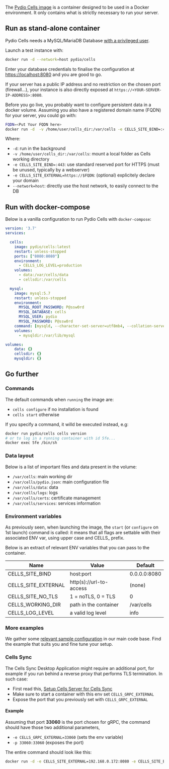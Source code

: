 
The [Pydio Cells image](https://hub.docker.com/r/pydio/cells/) is a container designed to be used in a Docker environment. It only contains what is strictly necessary to run your server.

## Run as stand-alone container

Pydio Cells needs a MySQL/MariaDB Database [with a privileged user](./requirements).

Launch a test instance with:

```sh
docker run -d --network=host pydio/cells
```

Enter your database credentials to finalise the configuration at [https://localhost:8080](https://localhost:8080) and you are good to go.

If your server has a public IP address and no restriction on the chosen port (firewall...), your instance is also directly exposed at `https://<YOUR-SERVER-IP-ADDRESS>:8080`.

Before you go live, you probably want to configure persistent data in a docker volume. Assuming you also have a registered domain name (FQDN) for your server, you could go with:

```sh
FQDN=<Put Your FQDN here>
docker run -d  -v /home/user/cells_dir:/var/cells -e CELLS_SITE_BIND=:443 -e CELLS_SITE_EXTERNAL=https://$FQDN --network=host pydio/cells
```

Where:

- `-d`: run in the background
- `-v /home/user/cells_dir:/var/cells`: mount a local folder as Cells working directory
- `-e CELLS_SITE_BIND=:443`: use standard reserved port for HTTPS (must be unused, typically by a webserver)
- `-e CELLS_SITE_EXTERNAL=https://$FQDN`: (optional) explicitely declare your domain
- `--network=host`: directly use the host network, to easily connect to the DB

## Run with docker-compose

Below is a vanilla configuration to run Pydio Cells with `docker-compose`:

```yaml
version: '3.7'
services:

  cells:
    image: pydio/cells:latest
    restart: unless-stopped
    ports: ["8080:8080"]
    environment:
      - CELLS_LOG_LEVEL=production
    volumes:
      - data:/var/cells/data
      - cellsdir:/var/cells

  mysql:
    image: mysql:5.7
    restart: unless-stopped
    environment:
      MYSQL_ROOT_PASSWORD: P@ssw0rd
      MYSQL_DATABASE: cells
      MYSQL_USER: pydio
      MYSQL_PASSWORD: P@ssw0rd
    command: [mysqld, --character-set-server=utf8mb4, --collation-server=utf8mb4_unicode_ci]
    volumes:
      - mysqldir:/var/lib/mysql

volumes:
    data: {}
    cellsdir: {}
    mysqldir: {}
```

## Go further

### Commands

The default commands when `running` the image are:

- `cells configure` if no installation is found
- `cells start` otherwise

If you specify a command, it willd be executed instead, e.g:

```sh
docker run pydio/cells cells version
# or to log in a running container with id 5fe... 
docker exec 5fe /bin/sh
```

### Data layout

Below is a list of important files and data present in the volume:

- `/var/cells`: main working dir
- `/var/cells/pydio.json`: main configuration file
- `/var/cells/data`: data
- `/var/cells/logs`: logs
- `/var/cells/certs`: certificate management
- `/var/cells/services`: services information

### Environment variables

As previously seen, when launching the image, the `start` (or `configure` on 1st launch) command is called: it means that all flags are settable with their associated ENV var, using upper case and CELLS_ prefix.

Below is an extract of relevant ENV variables that you can pass to the container.

| Name                | Value                   | Default      |
|---------------------|-------------------------|--------------|
| CELLS_SITE_BIND     | host:port               | 0.0.0.0:8080 |
| CELLS_SITE_EXTERNAL | http(s)://url-to-access | (none)       |
| CELLS_SITE_NO_TLS   | 1 = noTLS, 0 = TLS      | 0            |
| CELLS_WORKING_DIR   | path in the container   | /var/cells   |
| CELLS_LOG_LEVEL     | a valid log level       | info         |

### More examples

We gather some [relevant sample configuration](https://github.com/pydio/cells/tree/master/tools/docker/compose) in our main code base. Find the example that suits you and fine tune your setup.

### Cells Sync

The Cells Sync Desktop Application might require an additional port, for example if you run behind a reverse proxy that performs TLS termination. In such case:

- First read this, [Setup Cells Server for Cells Sync](/en/docs/kb/client-applications/setup-cells-server-cellssync)
- Make sure to start a container with this env set `CELLS_GRPC_EXTERNAL`
- Expose the port that you previously set with `CELLS_GRPC_EXTERNAL`

#### Example

Assuming that port **33060** is the port chosen for gRPC, the command should have those two additional parameters,

- `-e CELLS_GRPC_EXTERNAL=33060` (sets the env variable)
- `-p 33060:33060` (exposes the port)

The entire command should look like this:

```sh
docker run -d -e CELLS_SITE_EXTERNAL=192.168.0.172:8080 -e CELLS_SITE_BIND=192.168.0.172:8080 -e CELLS_GRPC_EXTERNAL=33060 -p 33060:33060 -p 8080:8080 pydio/cells
```
